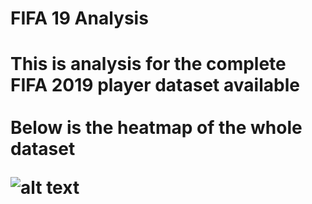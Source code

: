 <h1> FIFA 19 Analysis <h1>
This is analysis for the complete FIFA 2019 player dataset available <br>
 <br>
Below is the heatmap of the whole dataset <br>

![alt text](http://oi66.tinypic.com/2yugbqv.jpg)
